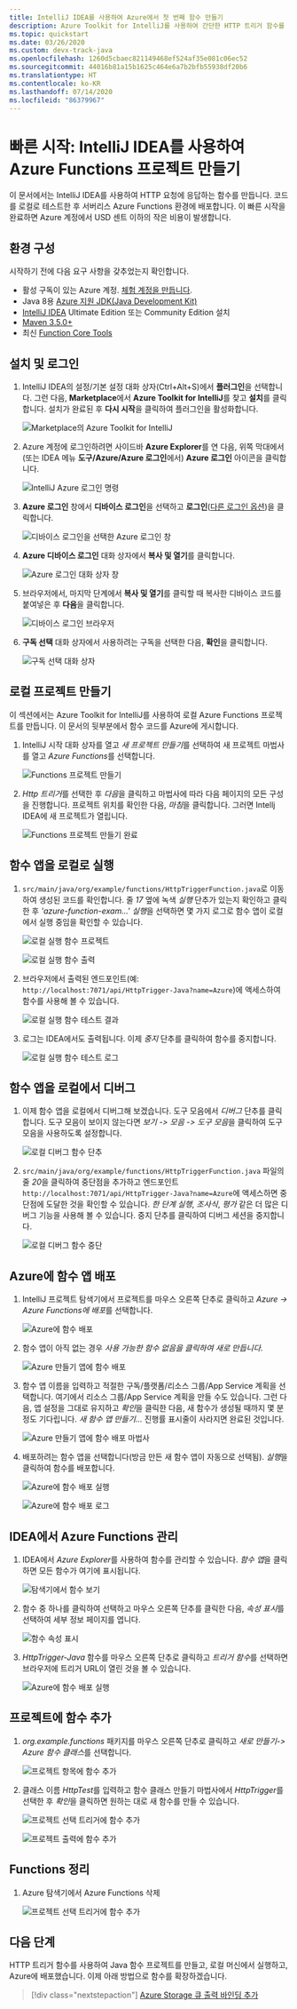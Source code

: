 ```yaml
---
title: IntelliJ IDEA를 사용하여 Azure에서 첫 번째 함수 만들기
description: Azure Toolkit for IntelliJ를 사용하여 간단한 HTTP 트리거 함수를 Azure에 만들고 게시합니다.
ms.topic: quickstart
ms.date: 03/26/2020
ms.custom: devx-track-java
ms.openlocfilehash: 1260d5cbaec821149468ef524af35e081c06ec52
ms.sourcegitcommit: 44016b81a15b1625c464e6a7b2bfb55938df20b6
ms.translationtype: HT
ms.contentlocale: ko-KR
ms.lasthandoff: 07/14/2020
ms.locfileid: "86379967"
---
```

# <a name="quickstart-create-an-azure-functions-project-using-intellij-idea"></a>빠른 시작: IntelliJ IDEA를 사용하여 Azure Functions 프로젝트 만들기

이 문서에서는 IntelliJ IDEA를 사용하여 HTTP 요청에 응답하는 함수를 만듭니다. 코드를 로컬로 테스트한 후 서버리스 Azure Functions 환경에 배포합니다. 이 빠른 시작을 완료하면 Azure 계정에서 USD 센트 이하의 작은 비용이 발생합니다.

## <a name="configure-your-environment"></a>환경 구성

시작하기 전에 다음 요구 사항을 갖추었는지 확인합니다.

+ 활성 구독이 있는 Azure 계정. [체험 계정을 만듭니다](https://azure.microsoft.com/free/?ref=microsoft.com&utm_source=microsoft.com&utm_medium=docs&utm_campaign=visualstudio).
+ Java 8용 [Azure 지원 JDK(Java Development Kit)](https://aka.ms/azure-jdks)
+ [IntelliJ IDEA](https://www.jetbrains.com/idea/download/) Ultimate Edition 또는 Community Edition 설치
+ [Maven 3.5.0+](https://maven.apache.org/download.cgi)
+ 최신 [Function Core Tools](https://github.com/Azure/azure-functions-core-tools)

## <a name="installation-and-sign-in"></a>설치 및 로그인

1. IntelliJ IDEA의 설정/기본 설정 대화 상자(Ctrl+Alt+S)에서 **플러그인**을 선택합니다. 그런 다음, **Marketplace**에서 **Azure Toolkit for IntelliJ**를 찾고 **설치**를 클릭합니다. 설치가 완료된 후 **다시 시작**을 클릭하여 플러그인을 활성화합니다. 

   ![Marketplace의 Azure Toolkit for IntelliJ][marketplace]

2. Azure 계정에 로그인하려면 사이드바 **Azure Explorer**를 연 다음, 위쪽 막대에서(또는 IDEA 메뉴 **도구/Azure/Azure 로그인**에서) **Azure 로그인** 아이콘을 클릭합니다.

   ![IntelliJ Azure 로그인 명령][I01]

3. **Azure 로그인** 창에서 **디바이스 로그인**을 선택하고 **로그인**([다른 로그인 옵션](sign-in-instructions.md))을 클릭합니다.

   ![디바이스 로그인을 선택한 Azure 로그인 창][I02]

4. **Azure 디바이스 로그인** 대화 상자에서 **복사 및 열기**를 클릭합니다.

   ![Azure 로그인 대화 상자 창][I03]

5. 브라우저에서, 마지막 단계에서 **복사 및 열기**를 클릭할 때 복사한 디바이스 코드를 붙여넣은 후 **다음**을 클릭합니다.

   ![디바이스 로그인 브라우저][I04]

6. **구독 선택** 대화 상자에서 사용하려는 구독을 선택한 다음, **확인**을 클릭합니다.

   ![구독 선택 대화 상자][I05]

## <a name="create-your-local-project"></a>로컬 프로젝트 만들기

이 섹션에서는 Azure Toolkit for IntelliJ를 사용하여 로컬 Azure Functions 프로젝트를 만듭니다. 이 문서의 뒷부분에서 함수 코드를 Azure에 게시합니다. 

1. IntelliJ 시작 대화 상자를 열고 *새 프로젝트 만들기*를 선택하여 새 프로젝트 마법사를 열고 *Azure Functions*를 선택합니다.

    ![Functions 프로젝트 만들기](media/quickstart-functions/create-functions-project.png)

1. *Http 트리거*를 선택한 후 *다음*을 클릭하고 마법사에 따라 다음 페이지의 모든 구성을 진행합니다. 프로젝트 위치를 확인한 다음, *마침*을 클릭합니다. 그러면 Intellj IDEA에 새 프로젝트가 열립니다.

    ![Functions 프로젝트 만들기 완료](media/quickstart-functions/create-functions-project-finish.png)

## <a name="run-the-function-app-locally"></a>함수 앱을 로컬로 실행

1. `src/main/java/org/example/functions/HttpTriggerFunction.java`로 이동하여 생성된 코드를 확인합니다. 줄 *17* 옆에 녹색 *실행* 단추가 있는지 확인하고 클릭한 후 *'azure-function-exam...' 실행*을 선택하면 몇 가지 로그로 함수 앱이 로컬에서 실행 중임을 확인할 수 있습니다.

    ![로컬 실행 함수 프로젝트](media/quickstart-functions/local-run-functions-project.png)

    ![로컬 실행 함수 출력](media/quickstart-functions/local-run-functions-output.png)

1. 브라우저에서 출력된 엔드포인트(예: `http://localhost:7071/api/HttpTrigger-Java?name=Azure`)에 액세스하여 함수를 사용해 볼 수 있습니다.

    ![로컬 실행 함수 테스트 결과](media/quickstart-functions/local-run-functions-test.png)

1. 로그는 IDEA에서도 출력됩니다. 이제 *중지* 단추를 클릭하여 함수를 중지합니다.

    ![로컬 실행 함수 테스트 로그](media/quickstart-functions/local-run-functions-log.png)

## <a name="debug-the-function-app-locally"></a>함수 앱을 로컬에서 디버그

1. 이제 함수 앱을 로컬에서 디버그해 보겠습니다. 도구 모음에서 *디버그* 단추를 클릭합니다. 도구 모음이 보이지 않는다면 *보기 -> 모음 -> 도구 모음*을 클릭하여 도구 모음을 사용하도록 설정합니다.

    ![로컬 디버그 함수 단추](media/quickstart-functions/local-debug-functions-button.png)

1. `src/main/java/org/example/functions/HttpTriggerFunction.java` 파일의 줄 *20*을 클릭하여 중단점을 추가하고 엔드포인트 `http://localhost:7071/api/HttpTrigger-Java?name=Azure`에 액세스하면 중단점에 도달한 것을 확인할 수 있습니다. *한 단계 실행*, *조사식*, *평가* 같은 더 많은 디버그 기능을 사용해 볼 수 있습니다. 중지 단추를 클릭하여 디버그 세션을 중지합니다.

    ![로컬 디버그 함수 중단](media/quickstart-functions/local-debug-functions-break.png)

## <a name="deploy-your-function-app-to-azure"></a>Azure에 함수 앱 배포

1. IntelliJ 프로젝트 탐색기에서 프로젝트를 마우스 오른쪽 단추로 클릭하고 *Azure -> Azure Functions에 배포*를 선택합니다.

    ![Azure에 함수 배포](media/quickstart-functions/deploy-functions-to-azure.png)

1. 함수 앱이 아직 없는 경우 *사용 가능한 함수 없음을 클릭하여 새로 만듭니다*.

    ![Azure 만들기 앱에 함수 배포](media/quickstart-functions/deploy-functions-create-app.png)

1. 함수 앱 이름을 입력하고 적절한 구독/플랫폼/리소스 그룹/App Service 계획을 선택합니다. 여기에서 리소스 그룹/App Service 계획을 만들 수도 있습니다. 그런 다음, 앱 설정을 그대로 유지하고 *확인*을 클릭한 다음, 새 함수가 생성될 때까지 몇 분 정도 기다립니다. *새 함수 앱 만들기...* 진행률 표시줄이 사라지면 완료된 것입니다.

    ![Azure 만들기 앱에 함수 배포 마법사](media/quickstart-functions/deploy-functions-create-app-wizard.png)

1. 배포하려는 함수 앱을 선택합니다(방금 만든 새 함수 앱이 자동으로 선택됨). *실행*을 클릭하여 함수를 배포합니다.

    ![Azure에 함수 배포 실행](media/quickstart-functions/deploy-functions-run.png)

    ![Azure에 함수 배포 로그](media/quickstart-functions/deploy-functions-log.png)

## <a name="manage-azure-functions-from-idea"></a>IDEA에서 Azure Functions 관리

1. IDEA에서 *Azure Explorer*를 사용하여 함수를 관리할 수 있습니다. *함수 앱*을 클릭하면 모든 함수가 여기에 표시됩니다.

    ![탐색기에서 함수 보기](media/quickstart-functions/explorer-view-functions.png)

1. 함수 중 하나를 클릭하여 선택하고 마우스 오른쪽 단추를 클릭한 다음, *속성 표시*를 선택하여 세부 정보 페이지를 엽니다. 

    ![함수 속성 표시](media/quickstart-functions/explorer-functions-show-properties.png)

1. *HttpTrigger-Java* 함수를 마우스 오른쪽 단추로 클릭하고 *트리거 함수*를 선택하면 브라우저에 트리거 URL이 열린 것을 볼 수 있습니다.

    ![Azure에 함수 배포 실행](media/quickstart-functions/explorer-trigger-functions.png)

## <a name="add-more-functions-to-the-project"></a>프로젝트에 함수 추가

1. *org.example.functions* 패키지를 마우스 오른쪽 단추로 클릭하고 *새로 만들기-> Azure 함수 클래스*를 선택합니다. 

    ![프로젝트 항목에 함수 추가](media/quickstart-functions/add-functions-entry.png)

1. 클래스 이름 *HttpTest*를 입력하고 함수 클래스 만들기 마법사에서 *HttpTrigger*를 선택한 후 *확인*을 클릭하면 원하는 대로 새 함수를 만들 수 있습니다.

    ![프로젝트 선택 트리거에 함수 추가](media/quickstart-functions/add-functions-trigger.png)
    
    ![프로젝트 출력에 함수 추가](media/quickstart-functions/add-functions-output.png)

## <a name="cleaning-up-functions"></a>Functions 정리

1. Azure 탐색기에서 Azure Functions 삭제
      
      ![프로젝트 선택 트리거에 함수 추가](media/quickstart-functions/delete-function.png)
      

## <a name="next-steps"></a>다음 단계

HTTP 트리거 함수를 사용하여 Java 함수 프로젝트를 만들고, 로컬 머신에서 실행하고, Azure에 배포했습니다. 이제 아래 방법으로 함수를 확장하겠습니다.

> [!div class="nextstepaction"]
> [Azure Storage 큐 출력 바인딩 추가](/azure/azure-functions/functions-add-output-binding-storage-queue-java)


[marketplace]:./media/create-hello-world-web-app/marketplace.png
[I01]: media/sign-in-instructions/I01.png
[I02]: media/sign-in-instructions/I02.png
[I03]: media/sign-in-instructions/I03.png
[I04]: media/sign-in-instructions/I04.png
[I05]: media/sign-in-instructions/I05.png
